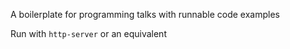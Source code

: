 A boilerplate for programming talks with runnable code examples

Run with `http-server` or an equivalent